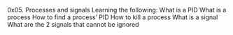 0x05. Processes and signals
Learning the following:
What is a PID
What is a process
How to find a process’ PID
How to kill a process
What is a signal
What are the 2 signals that cannot be ignored

